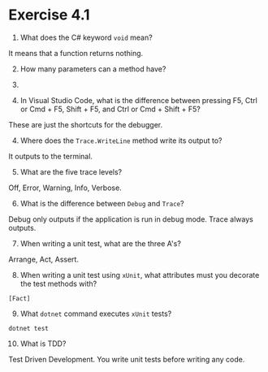 # Exercise 4.1

1. What does the C# keyword `void` mean?

It means that a function returns nothing.

2. How many parameters can a method have?

65535.

3. In Visual Studio Code, what is the difference between pressing F5, Ctrl or
Cmd + F5, Shift + F5, and Ctrl or Cmd + Shift + F5?

These are just the shortcuts for the debugger.

4. Where does the `Trace.WriteLine` method write its output to?

It outputs to the terminal.

5. What are the five trace levels?

Off, Error, Warning, Info, Verbose.

6. What is the difference between `Debug` and `Trace`?

Debug only outputs if the application is run in debug mode. Trace always outputs.

7. When writing a unit test, what are the three A's?

Arrange, Act, Assert.

8. When writing a unit test using `xUnit`, what attributes must you decorate the test methods with?

`[Fact]`

9. What `dotnet` command executes `xUnit` tests?

`dotnet test`

10. What is TDD?

Test Driven Development. You write unit tests before writing any code.
